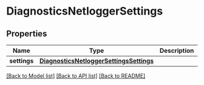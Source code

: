 # DiagnosticsNetloggerSettings

## Properties
Name | Type | Description | Notes
------------ | ------------- | ------------- | -------------
**settings** | [**DiagnosticsNetloggerSettingsSettings**](DiagnosticsNetloggerSettingsSettings.md) |  | [optional] 

[[Back to Model list]](../README.md#documentation-for-models) [[Back to API list]](../README.md#documentation-for-api-endpoints) [[Back to README]](../README.md)


